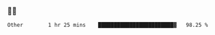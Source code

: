 ### 👨‍💻

<!--START_SECTION:waka-->

```text
Other        1 hr 25 mins    ████████████████████████▓   98.25 %
```

<!--END_SECTION:waka-->
